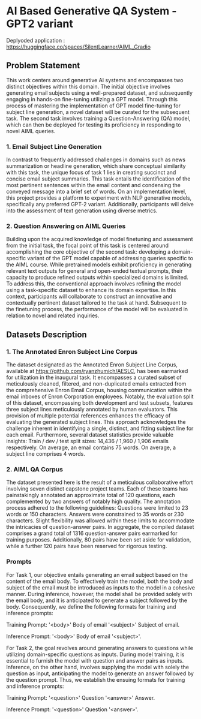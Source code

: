 # AI Based Generative QA System - GPT2 variant

Deplyoded application : https://huggingface.co/spaces/SilentLearner/AIML_Gradio

## Problem Statement
This work centers around generative AI systems and encompasses two distinct objectives within this domain. The initial objective involves generating email subjects using a well-prepared dataset, and subsequently engaging in hands-on fine-tuning utilizing a GPT model. Through this process of mastering the implementation of GPT model fine-tuning for subject line generation, a novel dataset will be curated for the subsequent task. The second task involves training a Question-Answering (QA) model, which can then be deployed for testing its proficiency in responding to novel AIML queries.

### 1. Email Subject Line Generation
In contrast to frequently addressed challenges in domains such as news summarization or headline generation, which share conceptual similarity with this task, the unique focus of task 1 lies in creating succinct and concise email subject summaries. This task entails the identification of the most pertinent sentences within the email content and condensing the conveyed message into a brief set of words. On an implementation level, this project provides a platform to experiment with NLP generative models, specifically any preferred GPT-2 variant. Additionally, participants will delve into the assessment of text generation using diverse metrics.

### 2. Question Answering on AIML Queries
Building upon the acquired knowledge of model finetuning and assessment from the initial task, the focal point of this task is centered around accomplishing the core objective of the second task: developing a domain-specific variant of the GPT model capable of addressing queries specific to the AIML course. While pretrained models exhibit proficiency in generating relevant text outputs for general and open-ended textual prompts, their capacity to produce refined outputs within specialized domains is limited. To address this, the conventional approach involves refining the model using a task-specific dataset to enhance its domain expertise. In this context, participants will collaborate to construct an innovative and contextually pertinent dataset tailored to the task at hand. Subsequent to the finetuning process, the performance of the model will be evaluated in relation to novel and related inquiries.


## Datasets Description

### 1. The Annotated Enron Subject Line Corpus
The dataset designated as the Annotated Enron Subject Line Corpus, available at https://github.com/ryanzhumich/AESLC, has been earmarked for utilization in the inaugural task. It encompasses a curated subset of meticulously cleaned, filtered, and non-duplicated emails extracted from the comprehensive Enron Email Corpus, housing communication within the email inboxes of Enron Corporation employees.
Notably, the evaluation split of this dataset, encompassing both development and test subsets, features three subject lines meticulously annotated by human evaluators. This provision of multiple potential references enhances the efficacy of evaluating the generated subject lines. This approach acknowledges the challenge inherent in identifying a single, distinct, and fitting subject line for each email.
Furthermore, several dataset statistics provide valuable insights:
Train / dev / test split sizes: 14,436 / 1,960 / 1,906 emails respectively.
On average, an email contains 75 words.
On average, a subject line comprises 4 words.

### 2. AIML QA Corpus
The dataset presented here is the result of a meticulous collaborative effort involving seven distinct capstone project teams. Each of these teams has painstakingly annotated an approximate total of 120 questions, each complemented by two answers of notably high quality. The annotation process adhered to the following guidelines:
Questions were limited to 23 words or 150 characters.
Answers were constrained to 35 words or 230 characters.
Slight flexibility was allowed within these limits to accommodate the intricacies of question-answer pairs. In aggregate, the compiled dataset comprises a grand total of 1316 question-answer pairs earmarked for training purposes. Additionally, 80 pairs have been set aside for validation, while a further 120 pairs have been reserved for rigorous testing.

### Prompts

For Task 1, our objective entails generating an email subject based on the content of the email body. To effectively train the model, both the body and subject of the email must be introduced as inputs to the model in a cohesive manner. During inference, however, the model shall be provided solely with the email body, and it is anticipated to generate a subject followed by the body. Consequently, we define the following formats for training and inference prompts:

Training Prompt: '\<body>' Body of email '\<subject>' Subject of email.

Inference Prompt: '\<body>' Body of email '\<subject>'.

For Task 2, the goal revolves around generating answers to questions while utilizing domain-specific questions as inputs. During model training, it is essential to furnish the model with question and answer pairs as inputs. Inference, on the other hand, involves supplying the model with solely the question as input, anticipating the model to generate an answer followed by the question prompt. Thus, we establish the ensuing formats for training and inference prompts:

Training Prompt: '\<question>' Question '\<answer>' Answer.

Inference Prompt: '\<question>' Question '\<answer>'.


